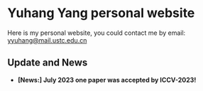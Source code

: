 # Yuhang Yang personal website

Here is my personal website, you could contact me by email: yyuhang@mail.ustc.edu.cn

## Update and News

- **[News:] July 2023 one paper was accepted by ICCV-2023!**

<!-- ## Star History

[![Star History Chart](https://api.star-history.com/svg?repos=GuangLun2000/GuangLun2000.github.io&type=Date)](https://star-history.com/#GuangLun2000/GuangLun2000.github.io&Date) -->

